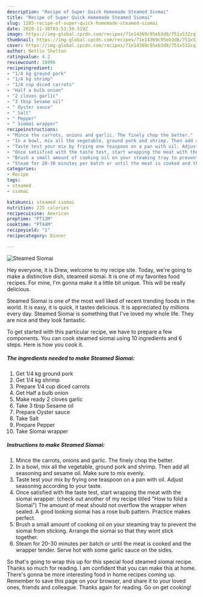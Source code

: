 ```yaml
---
description: "Recipe of Super Quick Homemade Steamed Siomai"
title: "Recipe of Super Quick Homemade Steamed Siomai"
slug: 1285-recipe-of-super-quick-homemade-steamed-siomai
date: 2020-11-30T03:53:59.519Z
image: https://img-global.cpcdn.com/recipes/71e14369c95eb3d8/751x532cq70/steamed-siomai-recipe-main-photo.jpg
thumbnail: https://img-global.cpcdn.com/recipes/71e14369c95eb3d8/751x532cq70/steamed-siomai-recipe-main-photo.jpg
cover: https://img-global.cpcdn.com/recipes/71e14369c95eb3d8/751x532cq70/steamed-siomai-recipe-main-photo.jpg
author: Nettie Shelton
ratingvalue: 4.2
reviewcount: 18996
recipeingredient:
- "1/4 kg ground pork"
- "1/4 kg shrimp"
- "1/4 cup diced carrots"
- "Half a bulb onion"
- "2 cloves garlic"
- "3 tbsp Sesame oil"
- " Oyster sauce"
- " Salt"
- " Pepper"
- " Siomai wrapper"
recipeinstructions:
- "Mince the carrots, onions and garlic. The finely chop the better."
- "In a bowl, mix all the vegetable, ground pork and shrimp. Then add all seasoning and sesame oil. Make sure to mix evenly."
- "Taste test your mix by frying one teaspoon on a pan with oil. Adjust seasoning according to your taste."
- "Once satisfied with the taste test, start wrapping the meat with the siomai wrapper. (check out another of my recipe titled &#34;How to fold a Siomai&#34;) The amount of meat should not overflow the wrapper when sealed. A good looking siomai has a rose bulb pattern. Practice makes perfect."
- "Brush a small amount of cooking oil on your steaming tray to prevent the siomai from sticking. Arrange the siomai so that they wont stick together."
- "Steam for 20-30 minutes per batch or until the meat is cooked and the wrapper tender. Serve hot with some garlic sauce on the sides."
categories:
- Recipe
tags:
- steamed
- siomai

katakunci: steamed siomai 
nutrition: 225 calories
recipecuisine: American
preptime: "PT13M"
cooktime: "PT44M"
recipeyield: "1"
recipecategory: Dinner

---
```



![Steamed Siomai](https://img-global.cpcdn.com/recipes/71e14369c95eb3d8/751x532cq70/steamed-siomai-recipe-main-photo.jpg)

Hey everyone, it is Drew, welcome to my recipe site. Today, we're going to make a distinctive dish, steamed siomai. It is one of my favorites food recipes. For mine, I'm gonna make it a little bit unique. This will be really delicious.



Steamed Siomai is one of the most well liked of recent trending foods in the world. It is easy, it is quick, it tastes delicious. It is appreciated by millions every day. Steamed Siomai is something that I've loved my whole life. They are nice and they look fantastic.


To get started with this particular recipe, we have to prepare a few components. You can cook steamed siomai using 10 ingredients and 6 steps. Here is how you cook it.

<!--inarticleads1-->

##### The ingredients needed to make Steamed Siomai:

1. Get 1/4 kg ground pork
1. Get 1/4 kg shrimp
1. Prepare 1/4 cup diced carrots
1. Get Half a bulb onion
1. Make ready 2 cloves garlic
1. Take 3 tbsp Sesame oil
1. Prepare  Oyster sauce
1. Take  Salt
1. Prepare  Pepper
1. Take  Siomai wrapper




<!--inarticleads2-->

##### Instructions to make Steamed Siomai:

1. Mince the carrots, onions and garlic. The finely chop the better.
1. In a bowl, mix all the vegetable, ground pork and shrimp. Then add all seasoning and sesame oil. Make sure to mix evenly.
1. Taste test your mix by frying one teaspoon on a pan with oil. Adjust seasoning according to your taste.
1. Once satisfied with the taste test, start wrapping the meat with the siomai wrapper. (check out another of my recipe titled &#34;How to fold a Siomai&#34;) The amount of meat should not overflow the wrapper when sealed. A good looking siomai has a rose bulb pattern. Practice makes perfect.
1. Brush a small amount of cooking oil on your steaming tray to prevent the siomai from sticking. Arrange the siomai so that they wont stick together.
1. Steam for 20-30 minutes per batch or until the meat is cooked and the wrapper tender. Serve hot with some garlic sauce on the sides.




So that's going to wrap this up for this special food steamed siomai recipe. Thanks so much for reading. I am confident that you can make this at home. There's gonna be more interesting food in home recipes coming up. Remember to save this page on your browser, and share it to your loved ones, friends and colleague. Thanks again for reading. Go on get cooking!
